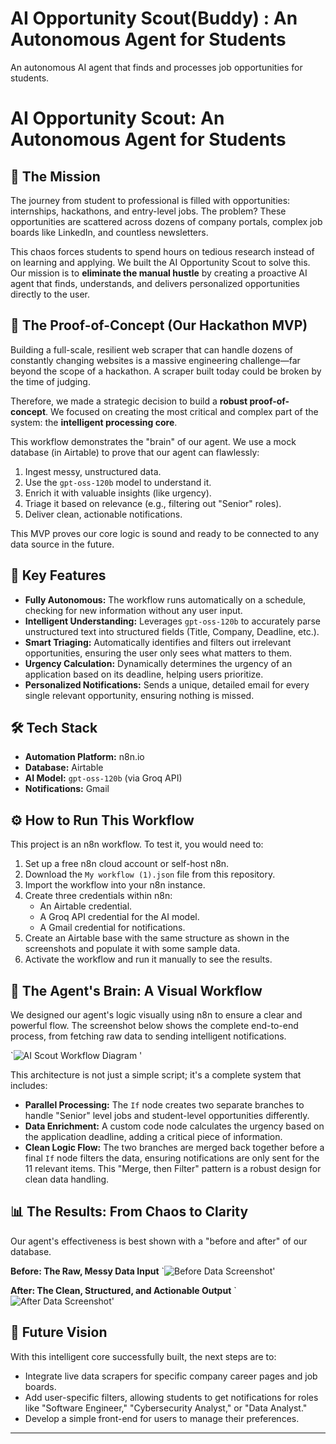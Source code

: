 # AI Opportunity Scout(Buddy) : An Autonomous Agent for Students
An autonomous AI agent that finds and processes job opportunities for students.
# AI Opportunity Scout: An Autonomous Agent for Students 

## 🎯 The Mission
The journey from student to professional is filled with opportunities: internships, hackathons, and entry-level jobs. The problem? These opportunities are scattered across dozens of company portals, complex job boards like LinkedIn, and countless newsletters.

This chaos forces students to spend hours on tedious research instead of on learning and applying. We built the AI Opportunity Scout to solve this. Our mission is to **eliminate the manual hustle** by creating a proactive AI agent that finds, understands, and delivers personalized opportunities directly to the user.

## 🤖 The Proof-of-Concept (Our Hackathon MVP)
Building a full-scale, resilient web scraper that can handle dozens of constantly changing websites is a massive engineering challenge—far beyond the scope of a hackathon. A scraper built today could be broken by the time of judging.

Therefore, we made a strategic decision to build a **robust proof-of-concept**. We focused on creating the most critical and complex part of the system: the **intelligent processing core**.

This workflow demonstrates the "brain" of our agent. We use a mock database (in Airtable) to prove that our agent can flawlessly:
1.  Ingest messy, unstructured data.
2.  Use the `gpt-oss-120b` model to understand it.
3.  Enrich it with valuable insights (like urgency).
4.  Triage it based on relevance (e.g., filtering out "Senior" roles).
5.  Deliver clean, actionable notifications.

This MVP proves our core logic is sound and ready to be connected to any data source in the future.

## 🌟 Key Features
* **Fully Autonomous:** The workflow runs automatically on a schedule, checking for new information without any user input.
* **Intelligent Understanding:** Leverages `gpt-oss-120b` to accurately parse unstructured text into structured fields (Title, Company, Deadline, etc.).
* **Smart Triaging:** Automatically identifies and filters out irrelevant opportunities, ensuring the user only sees what matters to them.
* **Urgency Calculation:** Dynamically determines the urgency of an application based on its deadline, helping users prioritize.
* **Personalized Notifications:** Sends a unique, detailed email for every single relevant opportunity, ensuring nothing is missed.

## 🛠️ Tech Stack
* **Automation Platform:** n8n.io
* **Database:** Airtable
* **AI Model:** `gpt-oss-120b` (via Groq API)
* **Notifications:** Gmail

## ⚙️ How to Run This Workflow

This project is an n8n workflow. To test it, you would need to:
1.  Set up a free n8n cloud account or self-host n8n.
2.  Download the `My workflow (1).json` file from this repository.
3.  Import the workflow into your n8n instance.
4.  Create three credentials within n8n:
    * An Airtable credential.
    * A Groq API credential for the AI model.
    * A Gmail credential for notifications.
5.  Create an Airtable base with the same structure as shown in the screenshots and populate it with some sample data.
6.  Activate the workflow and run it manually to see the results.
 
## 🧠 The Agent's Brain: A Visual Workflow
We designed our agent's logic visually using n8n to ensure a clear and powerful flow. 
The screenshot below shows the complete end-to-end process, from fetching raw data to sending intelligent notifications.

`![AI Scout Workflow Diagram](https://github.com/user-attachments/assets/2c992fa7-0979-4e6c-8170-361145a3dac7) '

This architecture is not just a simple script; it's a complete system that includes:
* **Parallel Processing:** The `If` node creates two separate branches to handle "Senior" level jobs and student-level opportunities differently.
* **Data Enrichment:** A custom code node calculates the urgency based on the application deadline, adding a critical piece of information.
* **Clean Logic Flow:** The two branches are merged back together before a final `If` node filters the data, ensuring notifications are only sent for the 11 relevant items. This "Merge, then Filter" pattern is a robust design for clean data handling.

## 📊 The Results: From Chaos to Clarity
Our agent's effectiveness is best shown with a "before and after" of our database.

**Before: The Raw, Messy Data Input**
 `![Before Data Screenshot](https://github.com/user-attachments/assets/0bf4691b-5fa0-400f-ab8b-3ad0fb69829a)'

**After: The Clean, Structured, and Actionable Output**
 `![After Data Screenshot](https://github.com/user-attachments/assets/6468ae6f-5721-4833-8cdc-fe9eb41d9f3e)'



## 🔮 Future Vision
With this intelligent core successfully built, the next steps are to:
* Integrate live data scrapers for specific company career pages and job boards.
* Add user-specific filters, allowing students to get notifications for roles like "Software Engineer," "Cybersecurity Analyst," or "Data Analyst."
* Develop a simple front-end for users to manage their preferences.

---
